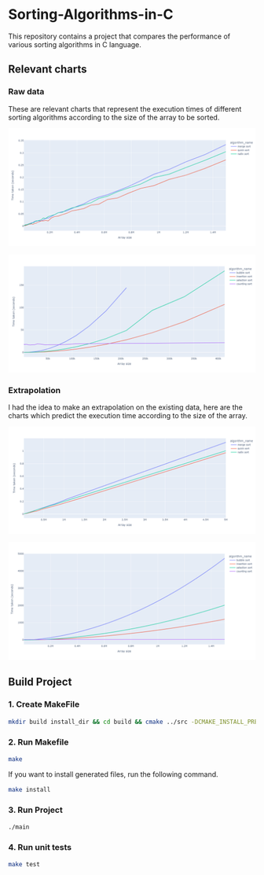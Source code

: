 # Sorting-Algorithms-in-C

This repository contains a project that compares the performance of various sorting algorithms in C language.

## Relevant charts

### Raw data

These are relevant charts that represent the execution times of different sorting algorithms according to the size of the array to be sorted.

![Merge & Quick & Radix](./assets/images/merge_quick_radix.png "Merge & Quick & Radix")

![Bubble & Insertion & Selection & Counting](./assets/images/bubble_insertion_selection_counting.png "Bubble & Insertion & Selection & Counting")

### Extrapolation

I had the idea to make an extrapolation on the existing data, here are the charts which predict the execution time according to the size of the array.

![Extra Merge & Quick & Radix](./assets/images/extra_merge_quick_radix.png "Extra Merge & Quick & Radix")

![Extra Bubble & Insertion & Selection & Counting](./assets/images/extra_bubble_insertion_selection_counting.png "Extra Bubble & Insertion & Selection & Counting")

## Build Project

### 1. Create MakeFile
```sh
mkdir build install_dir && cd build && cmake ../src -DCMAKE_INSTALL_PREFIX=../install_dir -DCMAKE_BUILD_TYPE=Debug
```

### 2. Run Makefile
```sh
make
```
If you want to install generated files, run the following command.
```sh
make install
```

### 3. Run Project
```sh
./main
```

### 4. Run unit tests
```sh
make test
```
